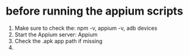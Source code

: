 # before running the appium scripts
1. Make sure to check the:
    npm -v, appium -v, adb devices
2. Start the Appium server: Appium
3. Check the .apk app path if missing
4. 